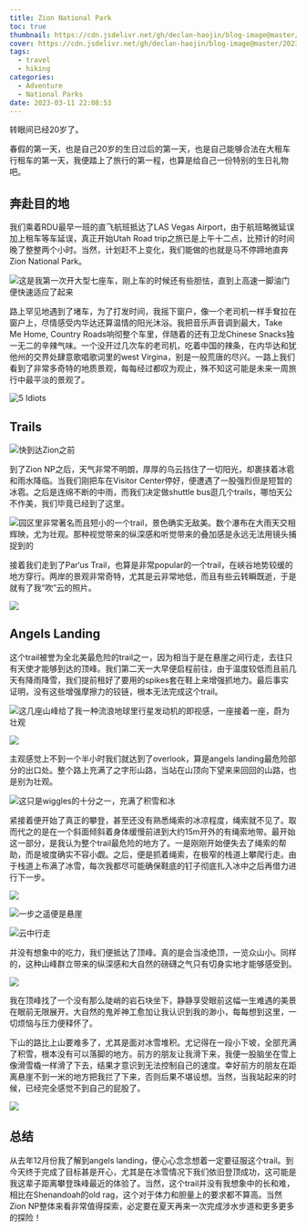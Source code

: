 ```yaml
---
title: Zion National Park
toc: true
thumbnail: https://cdn.jsdelivr.net/gh/declan-haojin/blog-image@master/2023/202303260441112.webp
cover: https://cdn.jsdelivr.net/gh/declan-haojin/blog-image@master/2023/202303260441112.webp
tags:
  - travel
  - hiking
categories:
  - Adventure
  - National Parks
date: 2023-03-11 22:08:53
---
```


转眼间已经20岁了。

<!--more-->

春假的第一天，也是自己20岁的生日过后的第一天，也是自己能够合法在大租车行租车的第一天，我便踏上了旅行的第一程，也算是给自己一份特别的生日礼物吧。

## 奔赴目的地

我们乘着RDU最早一班的直飞航班抵达了LAS Vegas Airport，由于航班略微延误加上租车等车延误，真正开始Utah Road trip之旅已是上午十二点，比预计的时间晚了整整两个小时。当然，计划赶不上变化，我们能做的也就是马不停蹄地直奔Zion National Park。

![这是我第一次开大型七座车，刚上车的时候还有些胆怯，直到上高速一脚油门便快速适应了起来](https://cdn.jsdelivr.net/gh/declan-haojin/blog-image@master/2023/202303240119004.png)

路上罕见地遇到了堵车，为了打发时间，我摇下窗户，像一个老司机一样手耷拉在窗户上，尽情感受内华达还算温情的阳光沐浴。我把音乐声音调到最大，Take Me Home, Country Roads响彻整个车里，伴随着的还有卫龙Chinese Snacks独一无二的辛辣气味。一个没开过几次车的老司机，吃着中国的辣条，在内华达和犹他州的交界处肆意歌唱歌词里的west Virgina，别是一般荒唐的尽兴。一路上我们看到了非常多奇特的地质景观，每每经过都叹为观止，殊不知这可能是未来一周旅行中最平淡的景观了。

![5 Idiots](https://cdn.jsdelivr.net/gh/declan-haojin/blog-image@master/2023/202303240126364.png)

## Trails

![快到达Zion之前](https://cdn.jsdelivr.net/gh/declan-haojin/blog-image@master/2023/202303240128669.png)

到了Zion NP之后，天气非常不明朗，厚厚的乌云挡住了一切阳光，却裹挟着冰雹和雨水降临。当我们刚把车在Visitor Center停好，便遭遇了一股强烈但是短暂的冰雹。之后是连绵不断的中雨，而我们决定做shuttle bus逛几个trails，哪怕天公不作美，我们毕竟已经到了这里。

![园区里非常著名而且短小的一个trail，景色确实无敌美。数个瀑布在大雨天交相辉映，尤为壮观。那种视觉带来的纵深感和听觉带来的叠加感是永远无法用镜头捕捉到的](https://cdn.jsdelivr.net/gh/declan-haojin/blog-image@master/2023/202303240131297.png)

接着我们走到了Par‘us Trail，也算是非常popular的一个trail，在峡谷地势较缓的地方穿行。两岸的景观非常奇特，尤其是云非常地低，而且有些云转瞬既逝，于是就有了我“吹”云的照片。

![](https://cdn.jsdelivr.net/gh/declan-haojin/blog-image@master/2023/202303240135424.png)

## Angels Landing

这个trail被誉为全北美最危险的trail之一，因为相当于是在悬崖之间行走，去往只有天使才能够到达的顶峰。我们第二天一大早便启程前往，由于温度较低而且前几天有降雨降雪，我们提前租好了要用的spikes套在鞋上来增强抓地力。最后事实证明，没有这些增强摩擦力的铰链，根本无法完成这个trail。


![这几座山峰给了我一种流浪地球里行星发动机的即视感，一座接着一座，蔚为壮观](https://cdn.jsdelivr.net/gh/declan-haojin/blog-image@master/2023/202303240138854.png)

![](https://cdn.jsdelivr.net/gh/declan-haojin/blog-image@master/2023/202303240139363.png)

主观感觉上不到一个半小时我们就达到了overlook，算是angels landing最危险部分的出口处。整个路上充满了之字形山路，当站在山顶向下望来来回回的山路，也是别为壮观。

![这只是wiggles的十分之一，充满了积雪和冰](https://cdn.jsdelivr.net/gh/declan-haojin/blog-image@master/2023/202303240142685.png)

紧接着便开始了真正的攀登，甚至还没有熟悉绳索的冰凉程度，绳索就不见了。取而代之的是在一个斜面倾斜着身体缓慢前进到大约15m开外的有绳索地带。最开始这一部分，是我认为整个trail最危险的地方了。一是刚刚开始便失去了绳索的帮助，而是坡度确实不容小觑。之后，便是抓着绳索，在极窄的栈道上攀爬行走。由于栈道上布满了冰雪，每次我都尽可能确保鞋底的钉子彻底扎入冰中之后再借力进行下一步。

![](https://cdn.jsdelivr.net/gh/declan-haojin/blog-image@master/2023/202303240146313.png)

![一步之遥便是悬崖](https://cdn.jsdelivr.net/gh/declan-haojin/blog-image@master/2023/202303240147297.png)

![云中行走](https://cdn.jsdelivr.net/gh/declan-haojin/blog-image@master/2023/202303240148825.png)

并没有想象中的吃力，我们便抵达了顶峰。真的是会当凌绝顶，一览众山小。同样的，这种山峰群立带来的纵深感和大自然的磅礴之气只有切身实地才能够感受到。

![](https://cdn.jsdelivr.net/gh/declan-haojin/blog-image@master/2023/202303240150990.png)

我在顶峰找了一个没有那么陡峭的岩石块坐下，静静享受眼前这幅一生难遇的美景在眼前无限展开。大自然的鬼斧神工愈加让我认识到我的渺小，每每想到这里，一切烦恼与压力便释怀了。

下山的路比上山要难多了，尤其是面对冰雪堆积。尤记得在一段小下坡，全部充满了积雪，根本没有可以落脚的地方。前方的朋友让我滑下来，我便一股脑坐在雪上像滑雪橇一样滑了下去，结果才意识到无法控制自己的速度。幸好前方的朋友在距离悬崖不到一米的地方把我拦了下来，否则后果不堪设想。当然，当我站起来的时候，已经完全感觉不到自己的屁股了。

![](https://cdn.jsdelivr.net/gh/declan-haojin/blog-image@master/2023/202303240156192.png)

## 总结

从去年12月份我了解到angels landing，便心心念念想着一定要征服这个trail。到今天终于完成了目标甚是开心，尤其是在冰雪情况下我们依旧登顶成功，这可能是我这辈子距离攀登珠峰最近的体验了。当然，这个trail并没有我想象中的长和难，相比在Shenandoah的old rag，这个对于体力和胆量上的要求都不算高。当然Zion NP整体来看非常值得探索，必定要在夏天再来一次完成涉水步道和更多更多的探险！

